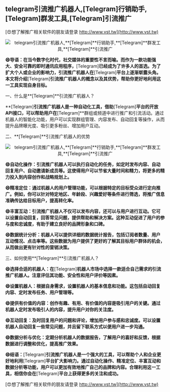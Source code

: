 ## **telegram引流推广机器人,**[Telegram]**行销助手,**[Telegram]**群发工具,**[Telegram]**引流推广**

[😍想了解推广相关软件的朋友请登录 http://www.vst.tw](http://www.vst.tw)

 <center><img src="https://vst.tw/MP4/tuiguang/png/6.png" alt="telegram引流推广机器人,**[Telegram]**行销助手,**[Telegram]**群发工具,**[Telegram]**引流推广"></center>

**😄导语：在当今数字化时代，社交媒体的重要性不言而喻。而作为一款功能强大、安全可靠的即时通讯应用程序，**[Telegram]**已经成为了许多人的首选。为了扩大个人或企业的影响力，引流推广机器人在**[Telegram]**平台上逐渐崭露头角。本文将介绍**[Telegram]**引流推广机器人的概念以及其优势，帮助你更好地利用这一工具实现自身目标。**

一、什么是**[Telegram]**引流推广机器人？

**[Telegram]**引流推广机器人是一种自动化工具，借助**[Telegram]**平台的开放API接口，可以帮助用户在**[Telegram]**群组或频道中进行推广和引流活动。通过机器人的智能化功能，用户可以实现群组管理、内容发布、自动回复等操作，从而提升品牌曝光度、吸引更多粉丝、增加用户互动。

二、**[Telegram]**引流推广机器人的优势

 <center><img src="https://vst.tw/MP4/tuiguang/png/5.png" alt="telegram引流推广机器人,**[Telegram]**行销助手,**[Telegram]**群发工具,**[Telegram]**引流推广"></center>

**😄自动化操作：引流推广机器人可以执行自动化的任务，如定时发布内容、自动回复用户、自动邀请新成员等。这使得用户可以节省大量时间和精力，将更多的精力投入到内容创作和战略规划上。**

**😄精准定位：通过机器人的用户管理功能，可以根据特定的目标受众进行定向推广。例如，你可以针对特定地区、年龄段、兴趣爱好等条件进行筛选，将推广信息准确传达给目标用户，提高转化率。**

**😄丰富互动：引流推广机器人不仅可以发布内容，还可以与用户进行互动。它可以设置自动回复，回答常见问题，提供帮助和解决方案。这种互动促进了用户的参与度和忠诚度，有助于建立良好的品牌形象和口碑。**

**😄数据统计分析：机器人可以提供详细的数据统计报告，包括订阅者数量、用户互动情况、点击率等。这些数据为用户提供了更好的了解其目标用户群体的机会，从而做出更有针对性的营销决策。**

三、如何使用**[Telegram]**引流推广机器人？

**😄选择合适的机器人：在**[Telegram]**机器人市场中选择一款适合自己需求的引流推广机器人。注意评估其功能、安全性和用户评价等因素。**

**😄设置机器人：根据自身需求，设置机器人的基本信息和功能。这包括自动回复内容、定时发布任务、用户管理等。**

**😄提供有价值的内容：创作有趣、有用、有价值的内容是吸引用户的关键。通过机器人定时发布吸引人的内容，提升用户对你的关注度。**

**😄互动回复：及时回复用户的问题和评论，增加用户参与感和忠诚度。可以设置机器人自动回复一些常见问题，并且留下联系方式以便用户进一步沟通。**

**😄数据分析与优化：定期分析机器人的数据报告，了解用户的喜好和反馈，根据数据进行调整和优化，提高推广效果。**

**😄结语：**[Telegram]**引流推广机器人是一个强大的工具，可以帮助个人和企业更好地利用**[Telegram]**平台扩大影响力。通过自动化操作、精准定位、丰富互动和数据分析等功能，用户可以更加有效地推广自己的品牌和内容。合理利用这一工具，相信你会在**[Telegram]**平台上获得更多的关注和成功。**

[😍想了解推广相关软件的朋友请登录 http://www.vst.tw](http://www.vst.tw)



